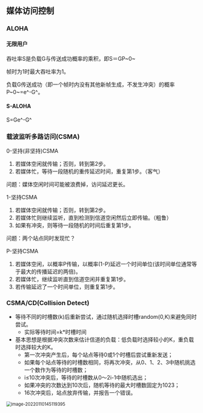 ## 媒体访问控制

### ALOHA

#### 无限用户

吞吐率S是负载G与传送成功概率的乘积，即S＝GP~0~

帧时为1时最大吞吐率为1。

负载G传送成功（即一个帧时内没有其他新帧生成，不发生冲突）的概率P~0~=e^-G^。

#### S-ALOHA

S=Ge^-G^

### 载波监听多路访问(CSMA)

0-坚持(非坚持)CSMA

1. 若媒体空闲就传输；否则，转到第2步。
2. 若媒体忙，等待一段随机的重传延迟时间，重复第1步。（客气）

问题：媒体空闲时间可能被浪费掉，访问延迟更长。

1-坚持CSMA

1. 若媒体空闲就传输；否则，转到第2步。
2. 若媒体忙则继续监听，直到检测到信道空闲然后立即传输。（粗鲁）
3. 如果有冲突，则等待一段随机的时间后重复第1步。

问题：两个站点同时发现忙？

P-坚持CSMA

1. 若媒体空闲，以概率P传输，以概率(1-P)延迟一个时间单位(该时间单位通常等于最大的传播延迟的两倍)。
2. 若媒体忙，继续监听直到信道空闲并重复第1步。
3. 若传输延迟了一个时间单位，则重复第1步。

### CSMA/CD(Collision Detect)

- 等待不同的时槽数(k)后重新尝试，通过随机选择时槽random(0,K)来避免同时尝试。
  - 实际等待时间=k*时槽时间
- 基本思想是根据冲突次数来估计信道的负载：低负载时选择较小的K，重负载时选择较大的K。
  - 第一次冲突产生后，每个站点等待0或1个时槽后尝试重新发送；
  - 如果每个站点等待的时槽数相同，将再次冲突，从0、1、2、3中随机挑选一个数作为等待的时槽数；
  - i≤10次冲突后，等待的时槽数从0～2i-1中随机选出；
  - 如果冲突的次数达到10次后，随机等待的最大时槽数固定为1023；
  - 16次冲突后，站点放弃传输，并报告一个错误。

<img src="https://ln-markdown-image-bucket.oss-cn-beijing.aliyuncs.com/img/image-20220110145119395.png" alt="image-20220110145119395" style="zoom:80%;" />

